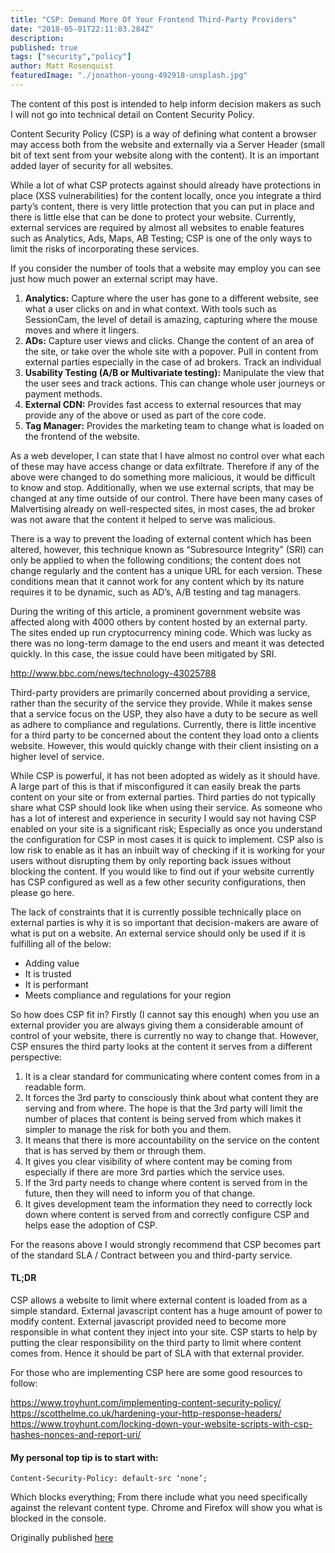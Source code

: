 ```yaml
---
title: "CSP: Demand More Of Your Frontend Third-Party Providers"
date: "2018-05-01T22:11:03.284Z"
description:
published: true
tags: ["security","policy"]
author: Matt Rosenquist
featuredImage: "./jonathon-young-492918-unsplash.jpg"
---
```


The content of this post is intended to help inform decision makers as such I will not go into technical detail on Content Security Policy.

Content Security Policy (CSP) is a way of defining what content a browser may access both from the website and externally via a Server Header (small bit of text sent from your website along with the content). It is an important added layer of security for all websites.

While a lot of what CSP protects against should already have protections in place (XSS vulnerabilities)  for the content locally, once you integrate a third party’s content, there is very little protection that you can put in place and there is little else that can be done to protect your website. Currently, external services are required by almost all websites to enable features such as Analytics, Ads, Maps, AB Testing; CSP is one of the only ways to limit the risks of incorporating these services.

If you consider the number of tools that a website may employ you can see just how much power an external script may have.
1. **Analytics:** Capture where the user has gone to a different website, see what a user clicks on and in what context. With tools such as SessionCam, the level of detail is amazing, capturing where the mouse moves and where it lingers.
1. **ADs:** Capture user views and clicks. Change the content of an area of the site, or take over the whole site with a popover. Pull in content from external parties especially in the case of ad brokers. Track an individual
1. **Usability Testing (A/B or Multivariate testing):** Manipulate the view that the user sees and track actions. This can change whole user journeys or payment methods.
1. **External CDN:** Provides fast access to external resources that may provide any of the above or used as part of the core code.
1. **Tag Manager:** Provides the marketing team to change what is loaded on the frontend of the website.

As a web developer, I can state that I have almost no control over what each of these may have access change or data exfiltrate. Therefore if any of the above were changed to do something more malicious, it would be difficult to know and stop. Additionally, when we use external scripts, that may be changed at any time outside of our control. There have been many cases of Malvertising already on well-respected sites, in most cases, the ad broker was not aware that the content it helped to serve was malicious.

There is a way to prevent the loading of external content which has been altered, however, this technique known as “Subresource Integrity” (SRI) can only be applied to when the following conditions; the content does not change regularly and the content has a unique URL for each version. These conditions mean that it cannot work for any content which by its nature requires it to be dynamic, such as AD’s, A/B testing and tag managers.

During the writing of this article, a prominent government website was affected along with 4000 others by content hosted by an external party. The sites ended up run cryptocurrency mining code. Which was lucky as there was no long-term damage to the end users and meant it was detected quickly. In this case, the issue could have been mitigated by SRI.

http://www.bbc.com/news/technology-43025788

Third-party providers are primarily concerned about providing a service, rather than the security of the service they provide. While it makes sense that a service focus on the USP, they also have a duty to be secure as well as adhere to compliance and regulations. Currently, there is little incentive for a third party to be concerned about the content they load onto a clients website. However, this would quickly change with their client insisting on a higher level of service.

While CSP is powerful, it has not been adopted as widely as it should have. A large part of this is that if misconfigured it can easily break the parts content on your site or from external parties. Third parties do not typically share what CSP should look like when using their service. As someone who has a lot of interest and experience in security I would say not having CSP enabled on your site is a significant risk; Especially as once you understand the configuration for CSP in most cases it is quick to implement. CSP also is low risk to enable as it has an inbuilt way of checking if it is working for your users without disrupting them by only reporting back issues without blocking the content. If you would like to find out if your website currently has CSP configured as well as a few other security configurations, then please go here.

The lack of constraints that it is currently possible technically place on external parties is why it is so important that decision-makers are aware of what is put on a website. An external service should only be used if it is fulfilling all of the below:
- Adding value
- It is trusted
- It is performant
- Meets compliance and regulations for your region

So how does CSP fit in? Firstly (I cannot say this enough) when you use an external provider you are always giving them a considerable amount of control of your website, there is currently no way to change that. However, CSP ensures the third party looks at the content it serves from a different perspective:

1. It is a clear standard for communicating where content comes from in a readable form.
1. It forces the 3rd party to consciously think about what content they are serving and from where. The hope is that the 3rd party will limit the number of places that content is being served from which makes it simpler to manage the risk for both you and them.
1. It means that there is more accountability on the service on the content that is has served by them or through them.
1. It gives you clear visibility of where content may be coming from especially if there are more 3rd parties which the service uses.
1. If the 3rd party needs to change where content is served from in the future, then they will need to inform you of that change.
1. It gives development team the information they need to correctly lock down where content is served from and correctly configure CSP and helps ease the adoption of CSP.
 

For the reasons above I would strongly recommend that CSP becomes part of the standard SLA / Contract between you and third-party service.
 
#### TL;DR

CSP allows a website to limit where external content is loaded from as a simple standard. External javascript content has a huge amount of power to modify content. External javascript provided need to become more responsible in what content they inject into your site. CSP starts to help by putting the clear responsibility on the third party to limit where content comes from. Hence it should be part of SLA with that external provider.

 
For those who are implementing CSP here are some good resources to follow:

https://www.troyhunt.com/implementing-content-security-policy/
https://scotthelme.co.uk/hardening-your-http-response-headers/
https://www.troyhunt.com/locking-down-your-website-scripts-with-csp-hashes-nonces-and-report-uri/
 
#### My personal top tip is to start with:

```
Content-Security-Policy: default-src ‘none’;
```

Which blocks everything; From there include what you need specifically against the relevant content type. Chrome and Firefox will show you what is blocked in the console.

Originally published [here](https://and.digital/blog/csp-demand-more-of-your-frontend-third-party-providers/)
